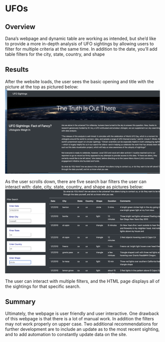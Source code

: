 # UFOs

## Overview
Dana’s webpage and dynamic table are working as intended, but she’d like to provide a more in-depth analysis of UFO sightings by allowing users to filter for multiple criteria at the same time. In addition to the date, you’ll add table filters for the city, state, country, and shape

## Results
After the website loads, the user sees the basic opening and title with the picture at the top as pictured below:
![Front Page](images/UFO-website.png)

As the user scrolls down, there are five search bar filters the user can interact with: date, city, state, country, and shape as pictures below:
![Filters](images/img2.png)

The user can interact with multiple filters, and the HTML page displays all of the sightings for that specific search.

## Summary
Ultimately, the webpage is user friendly and user interactive. One drawback of this webpage is that there is a lot of manual work. In addition the filters may not work properly on upper case. Two additional recommendations for further development are to include an update as to the most recent sighting, and to add automation to constantly update data on the site.
